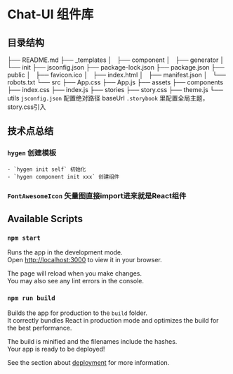 # Chat-UI 组件库


## 目录结构
├── README.md
├── _templates
│   ├── component
│   ├── generator
│   └── init
├── jsconfig.json
├── package-lock.json
├── package.json
├── public
│   ├── favicon.ico
│   ├── index.html
│   ├── manifest.json
│   └── robots.txt
└── src
    ├── App.css
    ├── App.js
    ├── assets
    ├── components
    ├── index.css
    ├── index.js
    ├── stories
    ├── story.css
    ├── theme.js
    └── utils
`jsconfig.json` 配置绝对路径 baseUrl
`.storybook` 里配置全局主题，story.css引入


## 技术点总结

### `hygen` 创建模板
	- `hygen init self` 初始化
	- `hygen component init xxx` 创建组件
### `FontAwesomeIcon` 矢量图直接import进来就是React组件	






## Available Scripts

### `npm start`

Runs the app in the development mode.\
Open [http://localhost:3000](http://localhost:3000) to view it in your browser.

The page will reload when you make changes.\
You may also see any lint errors in the console.



### `npm run build`

Builds the app for production to the `build` folder.\
It correctly bundles React in production mode and optimizes the build for the best performance.

The build is minified and the filenames include the hashes.\
Your app is ready to be deployed!

See the section about [deployment](https://facebook.github.io/create-react-app/docs/deployment) for more information.




